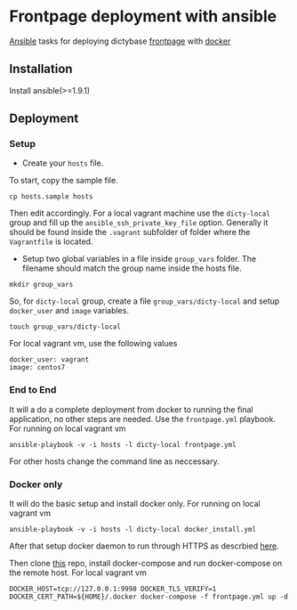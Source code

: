 # Frontpage deployment with ansible
[Ansible](http://www.ansible.com) tasks for deploying dictybase
[frontpage](https://github.com/dictyBase/frontpage-dictybase) with
[docker](https://github.com/dictybase-docker/frontpage)

## Installation
Install ansible(>=1.9.1)

## Deployment

### Setup

* Create your `hosts` file. 

To start, copy the sample file.
```
cp hosts.sample hosts
```
Then edit accordingly. For a local vagrant machine use the `dicty-local` group
and fill up the `ansible_ssh_private_key_file` option. Generally it should be
found inside the `.vagrant` subfolder of folder where the `Vagrantfile` is
located.

* Setup two global variables in a file inside `group_vars` folder. The filename
  should match the group name inside the hosts file.

```
mkdir group_vars
```

So, for `dicty-local` group, create a file `group_vars/dicty-local` and setup `docker_user` and `image` variables.

```touch group_vars/dicty-local```

For local vagrant vm, use the following values

```
docker_user: vagrant
image: centos7
```

### End to End
It will a do a complete deployment from docker to running the final application, no other steps are needed.
Use the `frontpage.yml` playbook. For running on local vagrant vm

```
ansible-playbook -v -i hosts -l dicty-local frontpage.yml
```

For other hosts change the command line as neccessary.

### Docker only
It will do the basic setup and install docker only.
For running on local vagrant vm

```
ansible-playbook -v -i hosts -l dicty-local docker_install.yml
```

After that setup docker daemon to run through HTTPS as descrbied
[here](https://docs.docker.com/articles/https/).

Then clone [this](https://github.com/dictybase-docker/frontpage) repo, install docker-compose
and run docker-compose on the remote host. For local vagrant vm

```
DOCKER_HOST=tcp://127.0.0.1:9998 DOCKER_TLS_VERIFY=1 DOCKER_CERT_PATH=${HOME}/.docker docker-compose -f frontpage.yml up -d
```

